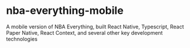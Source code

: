 # nba-everything-mobile
A mobile version of NBA Everything, built React Native, Typescript, React Paper Native, React Context, and several other key development technologies
